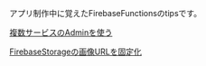 アプリ制作中に覚えたFirebaseFunctionsのtipsです。

[複数サービスのAdminを使う](functions/src/Admin)

[FirebaseStorageの画像URLを固定化](functions/src/FixedImageUrl.ts)